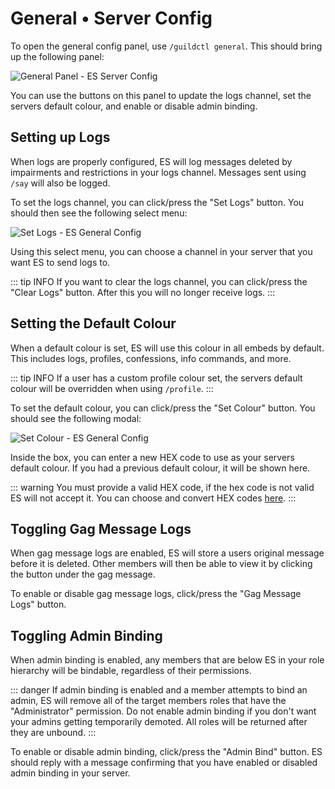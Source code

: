 # General • Server Config
To open the general config panel, use `/guildctl general`. This should bring up the following panel:

![General Panel - ES Server Config](/screenshots/server/general-panel.png)

You can use the buttons on this panel to update the logs channel, set the servers default colour, and enable or disable admin binding.


## Setting up Logs
When logs are properly configured, ES will log messages deleted by impairments and restrictions in your logs channel.
Messages sent using `/say` will also be logged.

To set the logs channel, you can click/press the "Set Logs" button. You should then see the following select menu:

![Set Logs - ES General Config](/screenshots/server/general-set-logs.png)

Using this select menu, you can choose a channel in your server that you want ES to send logs to.

::: tip INFO
If you want to clear the logs channel, you can click/press the "Clear Logs" button. After this you will no longer receive logs.
:::


## Setting the Default Colour
When a default colour is set, ES will use this colour in all embeds by default. This includes logs, profiles, confessions, info commands, and more.

::: tip INFO
If a user has a custom profile colour set, the servers default colour will be overridden when using `/profile`.
:::

To set the default colour, you can click/press the "Set Colour" button. You should see the following modal:

![Set Colour - ES General Config](/screenshots/server/general-set-colour.png)

Inside the box, you can enter a new HEX code to use as your servers default colour. If you had a previous default colour, it will be shown here.

::: warning
You must provide a valid HEX code, if the hex code is not valid ES will not accept it.
You can choose and convert HEX codes [here](https://www.hexcolortool.com/).
:::


## Toggling Gag Message Logs
When gag message logs are enabled, ES will store a users original message before it is deleted.
Other members will then be able to view it by clicking the button under the gag message.

To enable or disable gag message logs, click/press the "Gag Message Logs" button.


## Toggling Admin Binding
When admin binding is enabled, any members that are below ES in your role hierarchy will be bindable, regardless of their permissions.

::: danger
If admin binding is enabled and a member attempts to bind an admin, ES will remove all of the target members roles that have the "Administrator" permission.
Do not enable admin binding if you don't want your admins getting temporarily demoted. All roles will be returned after they are unbound.
:::

To enable or disable admin binding, click/press the "Admin Bind" button.
ES should reply with a message confirming that you have enabled or disabled admin binding in your server.
